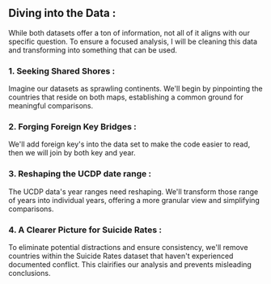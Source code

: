 ## Diving into the Data :

While both datasets offer a ton of information, not all of it aligns with our specific question. To ensure a focused analysis, I will be cleaning this data and transforming into something that can be used.

### 1. Seeking Shared Shores :

Imagine our datasets as sprawling continents. We'll begin by pinpointing the countries that reside on both maps, establishing a common ground for meaningful comparisons.

### 2. Forging Foreign Key Bridges :

We'll add foreign key's into the data set to make the code easier to read, then we will join by both key and year.

### 3. Reshaping the UCDP date range :

The UCDP data's year ranges need reshaping. We'll transform those range of years into individual years, offering a more granular view and simplifying comparisons.

### 4. A Clearer Picture for Suicide Rates :

To eliminate potential distractions and ensure consistency, we'll remove countries within the Suicide Rates dataset that haven't experienced documented conflict. This clairifies our analysis and prevents misleading conclusions.
